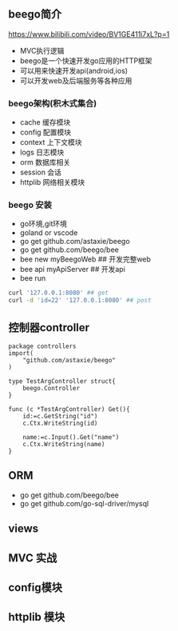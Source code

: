 ## beego简介
https://www.bilibili.com/video/BV1GE411i7xL?p=1
- MVC执行逻辑
- beego是一个快速开发go应用的HTTP框架
- 可以用来快速开发api(android,ios)
- 可以开发web及后端服务等各种应用

### beego架构(积木式集合)
- cache 缓存模块
- config 配置模块
- context 上下文模块
- logs 日志模块
- orm 数据库相关
- session 会话
- httplib 网络相关模块

### beego 安装
- go环境,git环境
- goland or vscode
- go get github.com/astaxie/beego
- go get github.com/beego/bee
- bee new myBeegoWeb ## 开发完整web
- bee api myApiServer ## 开发api
- bee run

```sh
curl '127.0.0.1:8080' ## get
curl -d 'id=22' '127.0.0.1:8080' ## post
```

## 控制器controller
```
package controllers
import(
    "github.com/astaxie/beego"
)

type TestArgController struct{
    beego.Controller
}

func (c *TestArgController) Get(){
    id:=c.GetString("id")
    c.Ctx.WriteString(id)

    name:=c.Input().Get("name")
    c.Ctx.WriteString(name)
}
```

## ORM 
- go get github.com/beego/bee
- go get github.com/go-sql-driver/mysql

## views

## MVC 实战

## config模块

## httplib 模块

